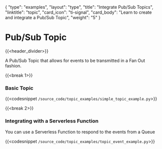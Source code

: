 {
    "type": "examples",
    "layout": "type",
    "title": "Integrate Pub/Sub Topics",
    "linktitle": "topic",
    "card_icon": "ti-signal",
    "card_body": "Learn to create and integrate a Pub/Sub Topic",
    "weight": "5"
}


# Pub/Sub Topic
{{<header_divider>}}

A Pub/Sub Topic that allows for events to be transmitted in a Fan Out fashion.

{{<break 1>}}
### Basic Topic

{{<codesnippet `/source_code/topic_examples/simple_topic_example.py`>}}


{{<break 2>}}
### Integrating with a Serverless Function
You can use a Serverless Function to respond to the events from a Queue

{{<codesnippet `/source_code/topic_examples/topic_event_example.py`>}}
